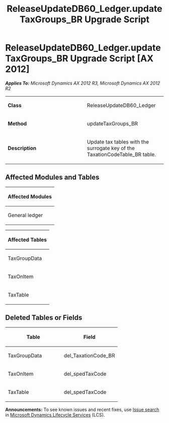 ﻿---
title: ReleaseUpdateDB60_Ledger.updateTaxGroups_BR Upgrade Script
TOCTitle: ReleaseUpdateDB60_Ledger.updateTaxGroups_BR Upgrade Script
ms:assetid: 85dc0d11-80d6-08fc-a65d-c9b63cb35635
ms:mtpsurl: https://msdn.microsoft.com/en-us/library/JJ686045(v=AX.60)
ms:contentKeyID: 49709496
ms.date: 05/18/2015
mtps_version: v=AX.60
---

# ReleaseUpdateDB60\_Ledger.updateTaxGroups\_BR Upgrade Script [AX 2012]


_**Applies To:** Microsoft Dynamics AX 2012 R3, Microsoft Dynamics AX 2012 R2_

<table>
<colgroup>
<col style="width: 50%" />
<col style="width: 50%" />
</colgroup>
<tbody>
<tr class="odd">
<td><p><strong>Class</strong></p></td>
<td><p>ReleaseUpdateDB60_Ledger</p></td>
</tr>
<tr class="even">
<td><p><strong>Method</strong></p></td>
<td><p>updateTaxGroups_BR</p></td>
</tr>
<tr class="odd">
<td><p><strong>Description</strong></p></td>
<td><p>Update tax tables with the surrogate key of the TaxationCodeTable_BR table.</p></td>
</tr>
</tbody>
</table>


## Affected Modules and Tables

<table>
<colgroup>
<col style="width: 100%" />
</colgroup>
<thead>
<tr class="header">
<th><p>Affected Modules</p></th>
</tr>
</thead>
<tbody>
<tr class="odd">
<td><p>General ledger</p></td>
</tr>
</tbody>
</table>


<table>
<colgroup>
<col style="width: 100%" />
</colgroup>
<thead>
<tr class="header">
<th><p>Affected Tables</p></th>
</tr>
</thead>
<tbody>
<tr class="odd">
<td><p>TaxGroupData</p></td>
</tr>
<tr class="even">
<td><p>TaxOnItem</p></td>
</tr>
<tr class="odd">
<td><p>TaxTable</p></td>
</tr>
</tbody>
</table>


## Deleted Tables or Fields

<table>
<colgroup>
<col style="width: 50%" />
<col style="width: 50%" />
</colgroup>
<thead>
<tr class="header">
<th><p>Table</p></th>
<th><p>Field</p></th>
</tr>
</thead>
<tbody>
<tr class="odd">
<td><p>TaxGroupData</p></td>
<td><p>del_TaxationCode_BR</p></td>
</tr>
<tr class="even">
<td><p>TaxOnItem</p></td>
<td><p>del_spedTaxCode</p></td>
</tr>
<tr class="odd">
<td><p>TaxTable</p></td>
<td><p>del_spedTaxCode</p></td>
</tr>
</tbody>
</table>

  
**Announcements:** To see known issues and recent fixes, use [Issue search](http://go.microsoft.com/fwlink/?linkid=389258) in [Microsoft Dynamics Lifecycle Services](http://go.microsoft.com/fwlink/?linkid=306505) (LCS).

